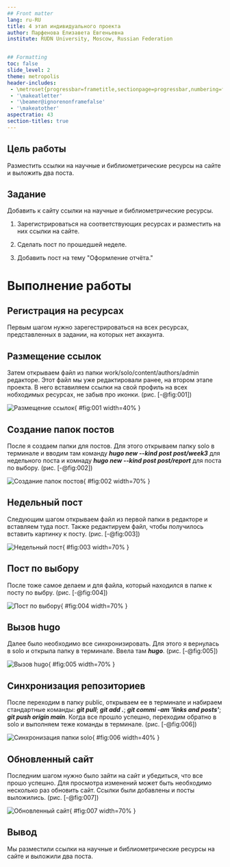 ```yaml
---
## Front matter
lang: ru-RU
title: 4 этап индивидуального проекта
author: Парфенова Елизавета Евгеньевна
institute: RUDN University, Moscow, Russian Federation


## Formatting
toc: false
slide_level: 2
theme: metropolis
header-includes: 
 - \metroset{progressbar=frametitle,sectionpage=progressbar,numbering=fraction}
 - '\makeatletter'
 - '\beamer@ignorenonframefalse'
 - '\makeatother'
aspectratio: 43
section-titles: true
---
```



## Цель работы

Разместить ссылки на научные и библиометрические ресурсы на сайте и выложить два поста.

## Задание

Добавить к сайту ссылки на научные и библиометрические ресурсы.

1. Зарегистрироваться на соответствующих ресурсах и разместить на них ссылки на сайте.

2. Сделать пост по прошедшей неделе.

3. Добавить пост на тему "Оформление отчёта."

# Выполнение работы 

## Регистрация на ресурсах

Первым шагом нужно зарегестрироваться на всех ресурсах, представленных в задании, на которых нет аккаунта. 

## Размещение ссылок

Затем открываем файл из папки work/solo/content/authors/admin редакторе. Этот файл мы уже редактировали ранее, на втором этапе проекта. В него вставиляем ссылки на свой профиль на всех нобходимых ресурсах, не забыв про иконки. (рис. [-@fig:001])

![Размещение ссылок](image/1.png){ #fig:001 width=40% }

## Создание папок постов

После я создаем папки для постов. Для этого открываем папку solo в терминале и вводим там команду ***hugo new --kind post post/week3*** для недельного поста и комнаду ***hugo new --kind post post/report*** для поста по выбору. (рис. [-@fig:002])

![Создание папок постов](image/2.png){ #fig:002 width=70% }

## Недельный пост

Следующим шагом открываем файл из первой папки в редакторе и вставляем туда пост. Также редактируем файл, чтобы получилось вставить картинку к посту. (рис. [-@fig:003])

![Недельный пост](image/3.png){ #fig:003 width=70% }


## Пост по выбору

После тоже самое делаем и для файла, который находился в папке к посту по выбру. (рис. [-@fig:004])

![Пост по выбору](image/4.png){ #fig:004 width=70% }

## Вызов hugo

Далее было необходимо все синхронизировать. Для этого я вернулась в solo и открыла папку в терминале. Ввела там ***hugo***. (рис. [-@fig:005])

![Вызов hugo](image/5.png){ #fig:005 width=70% }

## Синхронизация репозиториев

После переходим в папку public, открываем ее в терминале и набираем стандартные команды: ***git pull***; ***git add .***; ***git commi -am 'links and posts'***; ***git push origin main***. Когда все прошло успешно, переходим обратно в solo и выполняем теже команды в терминале. (рис. [-@fig:006])

![Синхронизация папки solo](image/6.png){ #fig:006 width=40% }

## Обновленный сайт

Последним шагом нужно было зайти на сайт и убедиться, что все прошо успешно. Для просмотра изменений может быть необходимо несколько раз обновить сайт. Ссылки были добавлены и посты выложились. (рис. [-@fig:007])

![Обновленный сайт](image/7.png){ #fig:007 width=70% }


## Вывод

Мы разместили ссылки на научные и библиометрические ресурсы на сайте и выложили два поста.